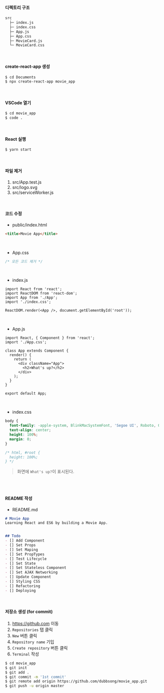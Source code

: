 #### 디렉토리 구조

```bash
src
  ├─ index.js
  ├─ index.css
  ├─ App.js
  ├─ App.css
  ├─ MovieCard.js
  └─ MovieCard.css
```

<br>

#### create-react-app 생성

```bash
$ cd Documents
$ npx create-react-app movie_app
```

<br>

#### VSCode 열기

```bash
$ cd movie_app
$ code .
```

<br>

#### React 실행

```bash
$ yarn start
```

<br>

#### 파일 제거

1. src/App.test.js
2. src/logo.svg
3. src/serviceWorker.js

<br>

#### 코드 수정

- public/index.html

```html
<title>Movie App</title>
```

<br>

- App.css

```css
/* 모든 코드 제거 */
```

<br>

- index.js

```react
import React from 'react';
import ReactDOM from 'react-dom';
import App from './App';
import './index.css';

ReactDOM.render(<App />, document.getElementById('root'));
```

<br>

- App.js

```react
import React, { Component } from 'react';
import './App.css';

class App extends Component {
  render() {
    return (
      <div className="App">
        <h2>What's up?</h2>
      </div>
    );
  }
}

export default App;
```

<br>

- index.css

```css
body {
  font-family: -apple-system, BlinkMacSystemFont, 'Segoe UI', Roboto, Oxygen, Ubuntu, Cantarell, 'Open Sans', 'Helvetica Neue', sans-serif;
  text-align: center;
  height: 100%;
  margin: 0;
}

/* html, #root {
  height: 100%;
} */
```

> 화면에 `What's up?`이 표시된다.

<br>

<br>

#### README 작성

- README.md

```markdown
# Movie App
Learning React and ES6 by building a Movie App.


## Todo
- [] Add Component
- [] Set Props
- [] Set Maping
- [] Set PropTypes
- [] Test Lifecycle
- [] Set State
- [] Set Stateless Component
- [] Set AJAX Networking
- [] Update Component
- [] Styling CSS
- [] Refactoring
- [] Deploying
```

<br>

#### 저장소 생성 (for commit)

1. https://github.com 이동
2. `Repositories` 탭 클릭
3. `New` 버튼 클릭
4. `Repository name` 기입
5. `Create repository` 버튼 클릭
6. `Terminal` 작성

```bash
$ cd movie_app
$ git init
$ git add .
$ git commit -m '1st commit'
$ git remote add origin https://github.com/dubbsong/movie_app.git
$ git push -u origin master
```

<br>

<br>


